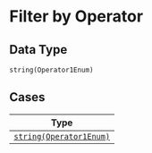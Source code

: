
# Filter by Operator

## Data Type

`string(Operator1Enum)`

## Cases

| Type |
|  --- |
| [`string(Operator1Enum)`](../../../doc/models/operator-1-enum.md) |


